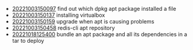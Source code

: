- [20221003150097](/zet/20221003150097/README.md) find out which dpkg apt package installed a file
- [20221003150137](/zet/20221003150137/README.md) installing virtualbox
- [20221003150159](/zet/20221003150159/README.md) upgrade when apt is causing problems
- [20221003150458](/zet/20221003150458/README.md) redis-cli apt repository
- [20221018125400](/zet/20221018125400/README.md) bundle an apt package and all its dependencies in a tar to deploy
